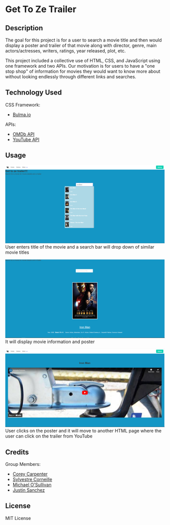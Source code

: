 # Get To Ze Trailer

## Description
The goal for this project is for a user to search a movie title and then would display a poster and trailer of that movie along with director, genre, main actors/actresses, writers, ratings, year released, plot, etc. 

This project included a collective use of HTML, CSS, and JavaScript using one framework and two APIs. Our motivation is for users to have a "one stop shop" of information for movies they would want to know more about without looking endlessly through different links and searches. 

## Technology Used
CSS Framework: 
- [Bulma.io](https://bulma.io/documentation/)

APIs:
- [OMDb API](https://www.omdbapi.com/)
- [YouTube API](https://developers.google.com/youtube)

## Usage
![alt text](assets/image/screenshot1.PNG)
User enters title of the movie and a search bar will drop down of similar movie titles

![alt text](assets/image/screenshot2.PNG)
It will display movie information and poster

![alt text](assets/image/screenshot3.PNG)
User clicks on the poster and it will move to another HTML page where the user can click on the trailer from YouTube

## Credits
Group Members:
- [Corey Carpenter](https://github.com/Corey-Carpenter)
- [Sylvestre Corneille](https://github.com/Sccorneille100)
- [Michael O'Sullivan](https://github.com/michaelhallosullivan)
- [Justin Sanchez](https://github.com/JustinSanchez12)


## License
MIT License
